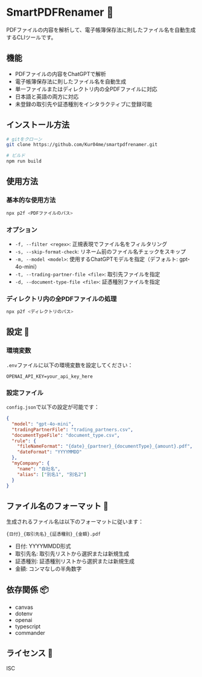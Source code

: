# SmartPDFRenamer 🚀

PDFファイルの内容を解析して、電子帳簿保存法に則したファイル名を自動生成するCLIツールです。

## 機能

- PDFファイルの内容をChatGPTで解析
- 電子帳簿保存法に則したファイル名を自動生成
- 単一ファイルまたはディレクトリ内の全PDFファイルに対応
- 日本語と英語の両方に対応
- 未登録の取引先や証憑種別をインタラクティブに登録可能

## インストール方法

```bash
# gitをクローン
git clone https://github.com/Kur04me/smartpdfrenamer.git

# ビルド
npm run build
```

## 使用方法

### 基本的な使用方法

```bash
npx p2f <PDFファイルのパス>
```

### オプション

- `-f, --filter <regex>`: 正規表現でファイル名をフィルタリング
- `-s, --skip-format-check`: リネーム前のファイル名チェックをスキップ
- `-m, --model <model>`: 使用するChatGPTモデルを指定（デフォルト: gpt-4o-mini）
- `-t, --trading-partner-file <file>`: 取引先ファイルを指定
- `-d, --document-type-file <file>`: 証憑種別ファイルを指定

### ディレクトリ内の全PDFファイルの処理

```bash
npx p2f <ディレクトリのパス>
```

## 設定 🔧

### 環境変数

`.env`ファイルに以下の環境変数を設定してください：

```
OPENAI_API_KEY=your_api_key_here
```

### 設定ファイル

`config.json`で以下の設定が可能です：

```json
{
  "model": "gpt-4o-mini",
  "tradingPartnerFile": "trading_partners.csv",
  "documentTypeFile": "document_type.csv",
  "rule": {
    "fileNameFormat": "{date}_{partner}_{documentType}_{amount}.pdf",
    "dateFormat": "YYYYMMDD"
  },
  "myCompany": {
    "name": "自社名",
    "alias": ["別名1", "別名2"]
  }
}
```

## ファイル名のフォーマット 📝

生成されるファイル名は以下のフォーマットに従います：

```
{日付}_{取引先名}_{証憑種別}_{金額}.pdf
```

- 日付: YYYYMMDD形式
- 取引先名: 取引先リストから選択または新規生成
- 証憑種別: 証憑種別リストから選択または新規生成
- 金額: コンマなしの半角数字

## 依存関係 📦

- canvas
- dotenv
- openai
- typescript
- commander

## ライセンス 📄

ISC 
